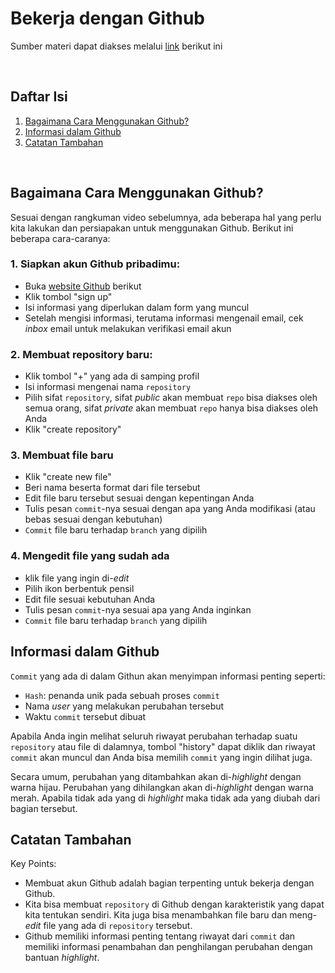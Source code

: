 # Bekerja dengan Github
Sumber materi dapat diakses melalui [link](https://www.youtube.com/watch?v=Q3Id0DgcrXY&list=PLFIM0718LjIVknj6sgsSceMqlq242-jNf&index=2) berikut ini

<p>&nbsp;</p>

## Daftar Isi

1. [Bagaimana Cara Menggunakan Github?](#bagaimana-cara-menggunakan-github-)
2. [Informasi dalam Github](#informasi-dalam-github-)
3. [Catatan Tambahan](#catatan-tambahan-)
<p>&nbsp;</p>

## Bagaimana Cara Menggunakan Github? <a name = "How-Github"></a>

Sesuai dengan rangkuman video sebelumnya, ada beberapa hal yang perlu kita lakukan dan persiapakan untuk menggunakan Github. Berikut ini beberapa cara-caranya:

### 1. Siapkan akun Github pribadimu:
- Buka [website Github](https://github.com/) berikut
- Klik tombol "sign up"
- Isi informasi yang diperlukan dalam form yang muncul
- Setelah mengisi informasi, terutama informasi mengenail email, cek *inbox* email untuk melakukan verifikasi email akun

### 2. Membuat repository baru:
- Klik tombol "+" yang ada di samping profil
- Isi informasi mengenai nama `repository`
- Pilih sifat `repository`, sifat *public* akan membuat `repo` bisa diakses oleh semua orang, sifat *private* akan membuat `repo` hanya bisa diakses oleh Anda
- Klik "create repository"

### 3. Membuat file baru
- Klik "create new file"
- Beri nama beserta format dari file tersebut
- Edit file baru tersebut sesuai dengan kepentingan Anda
- Tulis pesan `commit`-nya sesuai dengan apa yang Anda modifikasi (atau bebas sesuai dengan kebutuhan)
- `Commit` file baru terhadap `branch` yang dipilih

### 4. Mengedit file yang sudah ada
- klik file yang ingin di-*edit*
- Pilih ikon berbentuk pensil
- Edit file sesuai kebutuhan Anda
- Tulis pesan `commit`-nya sesuai apa yang Anda inginkan
- `Commit` file baru terhadap `branch` yang dipilih

## Informasi dalam Github <a name = "Info-Github"></a>

`Commit` yang ada di dalam Githun akan menyimpan informasi penting seperti:
- `Hash`: penanda unik pada sebuah proses `commit`
- Nama *user* yang melakukan perubahan tersebut
- Waktu `commit` tersebut dibuat

Apabila Anda ingin melihat seluruh riwayat perubahan terhadap suatu `repository` atau file di dalamnya, tombol "history" dapat diklik dan riwayat `commit` akan muncul dan Anda bisa memilih `commit` yang ingin dilihat juga. 

Secara umum, perubahan yang ditambahkan akan di-*highlight* dengan warna hijau. Perubahan yang dihilangkan akan di-*highlight* dengan warna merah. Apabila tidak ada yang di *highlight* maka tidak ada yang diubah dari bagian tersebut.

## Catatan Tambahan <a name = "CT"></a>

Key Points:

- Membuat akun Github adalah bagian terpenting untuk bekerja dengan Github.
- Kita bisa membuat `repository` di Github dengan karakteristik yang dapat kita tentukan sendiri. Kita juga bisa menambahkan file baru dan meng-*edit* file yang ada di `repository` tersebut.
- Github memiliki informasi penting tentang riwayat dari `commit` dan memiliki informasi penambahan dan penghilangan perubahan dengan bantuan *highlight*.